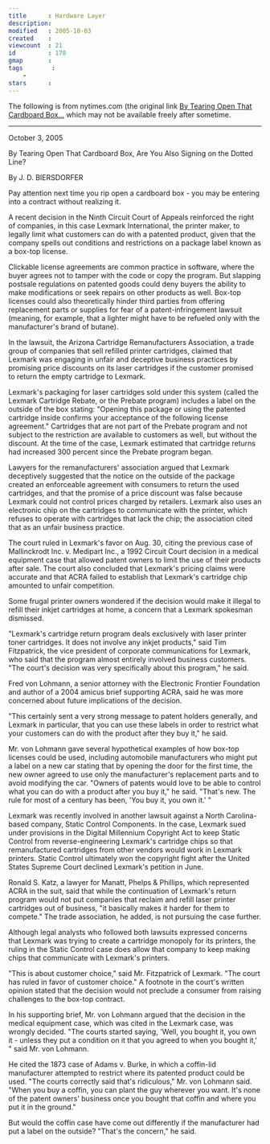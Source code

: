 ```yaml
---
title      : Hardware Layer
description: 
modified   : 2005-10-03
created    : 
viewcount  : 21
id         : 178
gmap       : 
tags        :
    - 
stars      : 
---
```


The following is from nytimes.com (the original link [By Tearing Open That Cardboard Box…](http://www.nytimes.com/2005/10/03/business/03inkjet.html?ei=5090&en=52eef2f74aed472b&ex=1285992000&pagewanted=print) which may not be available freely after sometime.



----



October 3, 2005

By Tearing Open That Cardboard Box, Are You Also Signing on the Dotted Line?



By J. D. BIERSDORFER

Pay attention next time you rip open a cardboard box - you may be entering into a contract without realizing it.



A recent decision in the Ninth Circuit Court of Appeals reinforced the right of companies, in this case Lexmark International, the printer maker, to legally limit what customers can do with a patented product, given that the company spells out conditions and restrictions on a package label known as a box-top license.



Clickable license agreements are common practice in software, where the buyer agrees not to tamper with the code or copy the program. But slapping postsale regulations on patented goods could deny buyers the ability to make modifications or seek repairs on other products as well. Box-top licenses could also theoretically hinder third parties from offering replacement parts or supplies for fear of a patent-infringement lawsuit (meaning, for example, that a lighter might have to be refueled only with the manufacturer's brand of butane).



In the lawsuit, the Arizona Cartridge Remanufacturers Association, a trade group of companies that sell refilled printer cartridges, claimed that Lexmark was engaging in unfair and deceptive business practices by promising price discounts on its laser cartridges if the customer promised to return the empty cartridge to Lexmark.



Lexmark's packaging for laser cartridges sold under this system (called the Lexmark Cartridge Rebate, or the Prebate program) includes a label on the outside of the box stating: "Opening this package or using the patented cartridge inside confirms your acceptance of the following license agreement." Cartridges that are not part of the Prebate program and not subject to the restriction are available to customers as well, but without the discount. At the time of the case, Lexmark estimated that cartridge returns had increased 300 percent since the Prebate program began.



Lawyers for the remanufacturers' association argued that Lexmark deceptively suggested that the notice on the outside of the package created an enforceable agreement with consumers to return the used cartridges, and that the promise of a price discount was false because Lexmark could not control prices charged by retailers. Lexmark also uses an electronic chip on the cartridges to communicate with the printer, which refuses to operate with cartridges that lack the chip; the association cited that as an unfair business practice.



The court ruled in Lexmark's favor on Aug. 30, citing the previous case of Mallinckrodt Inc. v. Medipart Inc., a 1992 Circuit Court decision in a medical equipment case that allowed patent owners to limit the use of their products after sale. The court also concluded that Lexmark's pricing claims were accurate and that ACRA failed to establish that Lexmark's cartridge chip amounted to unfair competition.



Some frugal printer owners wondered if the decision would make it illegal to refill their inkjet cartridges at home, a concern that a Lexmark spokesman dismissed.



"Lexmark's cartridge return program deals exclusively with laser printer toner cartridges. It does not involve any inkjet products," said Tim Fitzpatrick, the vice president of corporate communications for Lexmark, who said that the program almost entirely involved business customers. "The court's decision was very specifically about this program," he said.



Fred von Lohmann, a senior attorney with the Electronic Frontier Foundation and author of a 2004 amicus brief supporting ACRA, said he was more concerned about future implications of the decision.



"This certainly sent a very strong message to patent holders generally, and Lexmark in particular, that you can use these labels in order to restrict what your customers can do with the product after they buy it," he said.



Mr. von Lohmann gave several hypothetical examples of how box-top licenses could be used, including automobile manufacturers who might put a label on a new car stating that by opening the door for the first time, the new owner agreed to use only the manufacturer's replacement parts and to avoid modifying the car. "Owners of patents would love to be able to control what you can do with a product after you buy it," he said. "That's new. The rule for most of a century has been, 'You buy it, you own it.' "



Lexmark was recently involved in another lawsuit against a North Carolina-based company, Static Control Components. In the case, Lexmark sued under provisions in the Digital Millennium Copyright Act to keep Static Control from reverse-engineering Lexmark's cartridge chips so that remanufactured cartridges from other vendors would work in Lexmark printers. Static Control ultimately won the copyright fight after the United States Supreme Court declined Lexmark's petition in June.



Ronald S. Katz, a lawyer for Manatt, Phelps & Phillips, which represented ACRA in the suit, said that while the continuation of Lexmark's return program would not put companies that reclaim and refill laser printer cartridges out of business, "it basically makes it harder for them to compete." The trade association, he added, is not pursuing the case further.



Although legal analysts who followed both lawsuits expressed concerns that Lexmark was trying to create a cartridge monopoly for its printers, the ruling in the Static Control case does allow that company to keep making chips that communicate with Lexmark's printers.



"This is about customer choice," said Mr. Fitzpatrick of Lexmark. "The court has ruled in favor of customer choice." A footnote in the court's written opinion stated that the decision would not preclude a consumer from raising challenges to the box-top contract.



In his supporting brief, Mr. von Lohmann argued that the decision in the medical equipment case, which was cited in the Lexmark case, was wrongly decided. "The courts started saying, 'Well, you bought it, you own it - unless they put a condition on it that you agreed to when you bought it,' " said Mr. von Lohmann.



He cited the 1873 case of Adams v. Burke, in which a coffin-lid manufacturer attempted to restrict where its patented product could be used. "The courts correctly said that's ridiculous," Mr. von Lohmann said. "When you buy a coffin, you can plant the guy wherever you want. It's none of the patent owners' business once you bought that coffin and where you put it in the ground."



But would the coffin case have come out differently if the manufacturer had put a label on the outside? "That's the concern," he said.

